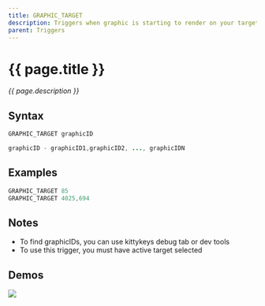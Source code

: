 ```yaml
---
title: GRAPHIC_TARGET
description: Triggers when graphic is starting to render on your target
parent: Triggers
---
```


# {{ page.title }}

_{{ page.description }}_

## Syntax

```java
GRAPHIC_TARGET graphicID 

graphicID - graphicID1,graphicID2, ..., graphicIDN
```

## Examples

```java
GRAPHIC_TARGET 85
GRAPHIC_TARGET 4025,694
```

## Notes

- To find graphicIDs, you can use kittykeys debug tab or dev tools
- To use this trigger, you must have active target selected

## Demos

![](https://i.imgur.com/87QpKFj.gif)

